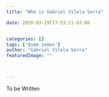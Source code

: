 ```yaml
---
title: "Who is Gabriel Vilela Serra"

date: 2020-03-29T17:53:11-03:00


categories: []
tags: ['Quem somos']
author: "Gabriel Vilela Serra"
featuredImage: ""



---
```



To be Written

